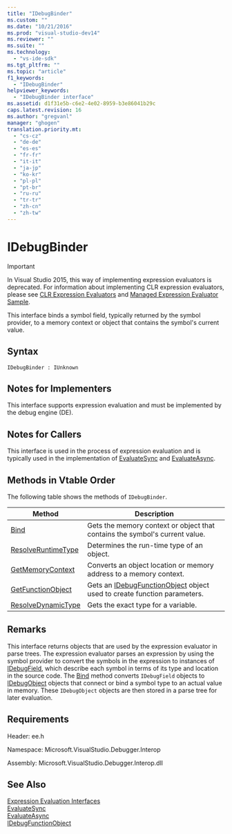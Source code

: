 ```yaml
---
title: "IDebugBinder"
ms.custom: ""
ms.date: "10/21/2016"
ms.prod: "visual-studio-dev14"
ms.reviewer: ""
ms.suite: ""
ms.technology: 
  - "vs-ide-sdk"
ms.tgt_pltfrm: ""
ms.topic: "article"
f1_keywords: 
  - "IDebugBinder"
helpviewer_keywords: 
  - "IDebugBinder interface"
ms.assetid: d1f31e5b-c6e2-4e02-8959-b3e86041b29c
caps.latest.revision: 16
ms.author: "gregvanl"
manager: "ghogen"
translation.priority.mt: 
  - "cs-cz"
  - "de-de"
  - "es-es"
  - "fr-fr"
  - "it-it"
  - "ja-jp"
  - "ko-kr"
  - "pl-pl"
  - "pt-br"
  - "ru-ru"
  - "tr-tr"
  - "zh-cn"
  - "zh-tw"
---
```

# IDebugBinder
> [!IMPORTANT]
>  In Visual Studio 2015, this way of implementing expression evaluators is deprecated. For information about implementing CLR expression evaluators, please see [CLR Expression Evaluators](https://github.com/Microsoft/ConcordExtensibilitySamples/wiki/CLR-Expression-Evaluators) and [Managed Expression Evaluator Sample](https://github.com/Microsoft/ConcordExtensibilitySamples/wiki/Managed-Expression-Evaluator-Sample).  
  
 This interface binds a symbol field, typically returned by the symbol provider, to a memory context or object that contains the symbol's current value.  
  
## Syntax  
  
```  
IDebugBinder : IUnknown  
```  
  
## Notes for Implementers  
 This interface supports expression evaluation and must be implemented by the debug engine (DE).  
  
## Notes for Callers  
 This interface is used in the process of expression evaluation and is typically used in the implementation of [EvaluateSync](../extensibility-debugger-reference/idebugexpression2--evaluatesync.md) and [EvaluateAsync](../extensibility-debugger-reference/idebugexpression2--evaluateasync.md).  
  
## Methods in Vtable Order  
 The following table shows the methods of `IDebugBinder`.  
  
|Method|Description|  
|------------|-----------------|  
|[Bind](../extensibility-debugger-reference/idebugbinder--bind.md)|Gets the memory context or object that contains the symbol's current value.|  
|[ResolveRuntimeType](../extensibility-debugger-reference/idebugbinder--resolveruntimetype.md)|Determines the run-time type of an object.|  
|[GetMemoryContext](../extensibility-debugger-reference/idebugbinder--getmemorycontext.md)|Converts an object location or memory address to a memory context.|  
|[GetFunctionObject](../extensibility-debugger-reference/idebugbinder--getfunctionobject.md)|Gets an [IDebugFunctionObject](../extensibility-debugger-reference/idebugfunctionobject.md) object used to create function parameters.|  
|[ResolveDynamicType](../extensibility-debugger-reference/idebugbinder--resolvedynamictype.md)|Gets the exact type for a variable.|  
  
## Remarks  
 This interface returns objects that are used by the expression evaluator in parse trees. The expression evaluator parses an expression by using the symbol provider to convert the symbols in the expression to instances of [IDebugField](../extensibility-debugger-reference/idebugfield.md), which describe each symbol in terms of its type and location in the source code. The [Bind](../extensibility-debugger-reference/idebugbinder--bind.md) method converts `IDebugField` objects to [IDebugObject](../extensibility-debugger-reference/idebugobject.md) objects that connect or bind a symbol type to an actual value in memory. These `IDebugObject` objects are then stored in a parse tree for later evaluation.  
  
## Requirements  
 Header: ee.h  
  
 Namespace: Microsoft.VisualStudio.Debugger.Interop  
  
 Assembly: Microsoft.VisualStudio.Debugger.Interop.dll  
  
## See Also  
 [Expression Evaluation Interfaces](../extensibility-debugger-reference/expression-evaluation-interfaces.md)   
 [EvaluateSync](../extensibility-debugger-reference/idebugexpression2--evaluatesync.md)   
 [EvaluateAsync](../extensibility-debugger-reference/idebugexpression2--evaluateasync.md)   
 [IDebugFunctionObject](../extensibility-debugger-reference/idebugfunctionobject.md)